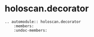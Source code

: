 # holoscan.decorator

```{eval-rst}
.. automodule:: holoscan.decorator
    :members:
    :undoc-members:
```
